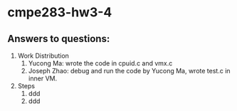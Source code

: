 # cmpe283-hw3-4

## Answers to questions:
1. Work Distribution
   1. Yucong Ma: wrote the code in cpuid.c and vmx.c
   2. Joseph Zhao: debug and run the code by Yucong Ma, wrote test.c in inner VM.
2. Steps
   1. ddd
   2. ddd
